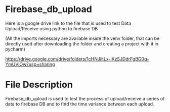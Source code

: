 # Firebase_db_upload

Here is a google drive link to the file that is used to test Data Upload/Receive using python to firebase DB 

(All the imports necessary are available inside the venv folder, that can be directly used after downloading the folder and creating a project with it in pycharm) 

https://drive.google.com/drive/folders/1cHNJiitLx-iKzSJDdrFgBG0q-YmUVlOw?usp=sharing

# File Description

Firebase_db_upload is used to test the process of upload/receive a series of data to firebase DB and to find the time variance between each upload.
